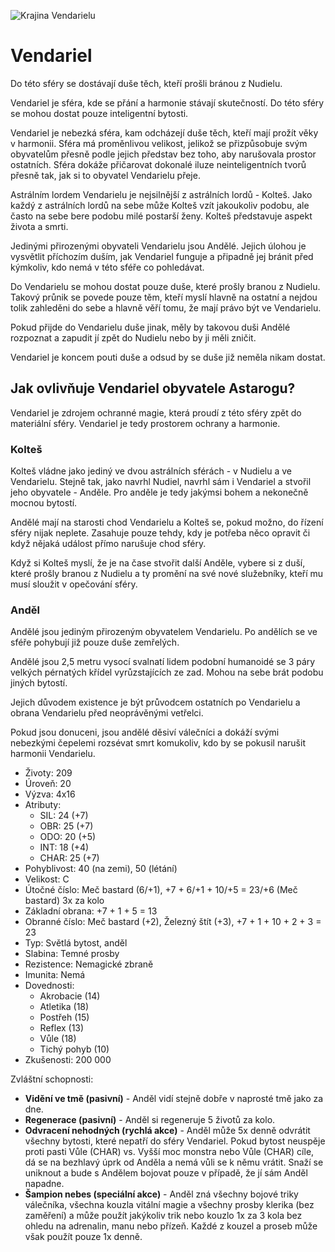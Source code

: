 ![Krajina Vendarielu](vendariel.png)

# Vendariel

Do této sféry se dostávají duše těch, kteří prošli bránou z Nudielu.

Vendariel je sféra, kde se přání a harmonie stávají skutečností. Do této sféry se mohou dostat pouze inteligentní bytosti.

Vendariel je nebezká sféra, kam odcházejí duše těch, kteří mají prožít věky v harmonii. Sféra má proměnlivou velikost, jelikož se přizpůsobuje svým obyvatelům přesně podle jejich představ bez toho, aby narušovala prostor ostatních. Sféra dokáže přičarovat dokonalé iluze neinteligentních tvorů přesně tak, jak si to obyvatel Vendarielu přeje.

Astrálním lordem Vendarielu je nejsilnější z astrálních lordů - Kolteš. Jako každý z astrálních lordů na sebe může Kolteš vzít jakoukoliv podobu, ale často na sebe bere podobu milé postarší ženy. Kolteš představuje aspekt života a smrti.

Jedinými přirozenými obyvateli Vendarielu jsou Andělé. Jejich úlohou je vysvětlit příchozím duším, jak Vendariel funguje a připadně jej bránit před kýmkoliv, kdo nemá v této sféře co pohledávat.

Do Vendarielu se mohou dostat pouze duše, které prošly branou z Nudielu. Takový průnik se povede pouze těm, kteří myslí hlavně na ostatní a nejdou tolik zahleděni do sebe a hlavně věří tomu, že mají právo být ve Vendarielu.

Pokud přijde do Vendarielu duše jinak, měly by takovou duši Andělé rozpoznat a zapudit jí zpět do Nudielu nebo by ji měli zničit.

Vendariel je koncem pouti duše a odsud by se duše již neměla nikam dostat.

## Jak ovlivňuje Vendariel obyvatele Astarogu?

Vendariel je zdrojem ochranné magie, která proudí z této sféry zpět do materiální sféry. Vendariel je tedy prostorem ochrany a harmonie.

### Kolteš

Kolteš vládne jako jediný ve dvou astrálních sférách - v Nudielu a ve Vendarielu. Stejně tak, jako navrhl Nudiel, navrhl sám i Vendariel a stvořil jeho obyvatele - Anděle. Pro anděle je tedy jakýmsi bohem a nekonečně mocnou bytostí.

Andělé mají na starosti chod Vendarielu a Kolteš se, pokud možno, do řízení sféry nijak neplete. Zasahuje pouze tehdy, kdy je potřeba něco opravit či když nějaká událost přímo narušuje chod sféry.

Když si Kolteš myslí, že je na čase stvořit další Anděle, vybere si z duší, které prošly branou z Nudielu a ty promění na své nové služebníky, kteří mu musí sloužit v opečování sféry.

### Anděl

Andělé jsou jediným přirozeným obyvatelem Vendarielu. Po andělích se ve sféře pohybují již pouze duše zemřelých.

Andělé jsou 2,5 metru vysocí svalnatí lidem podobní humanoidé se 3 páry velkých pérnatých křídel vyrůzstajících ze zad. Mohou na sebe brát podobu jiných bytostí.

Jejich důvodem existence je být průvodcem ostatních po Vendarielu a obrana Vendarielu před neoprávěnými vetřelci.

Pokud jsou donuceni, jsou andělé děsiví válečníci a dokáží svými nebezkými čepelemi rozsévat smrt komukoliv, kdo by se pokusil narušit harmonii Vendarielu.

* Životy: 209
* Úroveň: 20
* Výzva: 4x16
* Atributy:
  * SIL: 24 (+7)
  * OBR: 25 (+7)
  * ODO: 20 (+5)
  * INT: 18 (+4)
  * CHAR: 25 (+7)
* Pohyblivost: 40 (na zemi), 50 (létání)
* Velikost: C
* Útočné číslo: Meč bastard (6/+1), +7 + 6/+1 + 10/+5 = 23/+6 (Meč bastard) 3x za kolo
* Základní obrana: +7 + 1 + 5 = 13
* Obranné číslo: Meč bastard (+2), Železný štít (+3), +7 + 1 + 10 + 2 + 3 = 23
* Typ: Světlá bytost, anděl
* Slabina: Temné prosby
* Rezistence: Nemagické zbraně
* Imunita: Nemá
* Dovednosti:
  * Akrobacie (14)
  * Atletika (18)
  * Postřeh (15)
  * Reflex (13)
  * Vůle (18)
  * Tichý pohyb (10)
* Zkušenosti: 200 000

Zvláštní schopnosti:
* **Vidění ve tmě (pasivní)** - Anděl vidí stejně dobře v naprosté tmě jako za dne.
* **Regenerace (pasivní)** - Anděl si regeneruje 5 životů za kolo.
* **Odvracení nehodných (rychlá akce)** - Anděl může 5x denně odvrátit všechny bytosti, které nepatří do sféry Vendariel. Pokud bytost neuspěje proti pasti Vůle (CHAR) vs. Vyšší moc monstra nebo Vůle (CHAR) cíle, dá se na bezhlavý úprk od Anděla a nemá vůli se k němu vrátit. Snaží se uniknout a bude s Andělem bojovat pouze v případě, že jí sám Anděl napadne.
* **Šampion nebes (speciální akce)** - Anděl zná všechny bojové triky válečníka, všechna kouzla vitální magie a všechny prosby klerika (bez zaměření) a může použít jakýkoliv trik nebo kouzlo 1x za 3 kola bez ohledu na adrenalin, manu nebo přízeň. Každé z kouzel a proseb může však použít pouze 1x denně.

